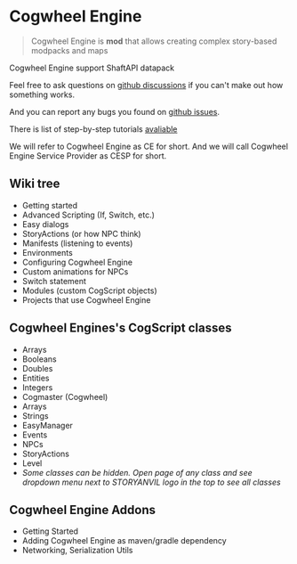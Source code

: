 # Cogwheel Engine

> Cogwheel Engine is **mod** that allows creating complex story-based modpacks and maps

Cogwheel Engine <a onclick="$story.to('/wiki/wiki.html?p=wiki/projects/shaft/awesome')">support</a> ShaftAPI datapack

Feel free to ask questions on [github discussions](https://github.com/orgs/StoryAnvil/discussions/categories/general) if you can't make out how something works.

And you can report any bugs you found on [github issues](https://github.com/StoryAnvil/ResourcesAndIssues/issues/new?template=CogwheelEngine.yaml).

There is list of step-by-step tutorials [avaliable](https://github.com/orgs/StoryAnvil/discussions/categories/tutorials)

We will refer to Cogwheel Engine as CE for short. And we will call Cogwheel Engine Service Provider as CESP for short.

## Wiki tree

- <a onclick="$story.to('/wiki/wiki.html?p=wiki/projects/cogwheel/start')">Getting started</a>
- <a onclick="$story.to('/wiki/wiki.html?p=wiki/projects/cogwheel/adv')">Advanced Scripting (If, Switch, etc.)</a>
- <a onclick="$story.to('/wiki/wiki.html?p=wiki/projects/cogwheel/dialog')">Easy dialogs</a>
- <a onclick="$story.to('/wiki/wiki.html?p=wiki/projects/cogwheel/storyactions')">StoryActions (or how NPC think)</a>
- <a onclick="$story.to('/wiki/wiki.html?p=wiki/projects/cogwheel/manifests')">Manifests (listening to events)</a>
- <a onclick="$story.to('/wiki/wiki.html?p=wiki/projects/cogwheel/cogenvironments')">Environments</a>
- <a onclick="$story.to('/wiki/wiki.html?p=wiki/projects/cogwheel/config')">Configuring Cogwheel Engine</a>
- <a onclick="$story.to('/wiki/wiki.html?p=wiki/projects/cogwheel/animations')">Custom animations for NPCs</a>
- <a onclick="$story.to('/wiki/wiki.html?p=wiki/projects/cogwheel/switch')">Switch statement</a>
- <a onclick="$story.to('/wiki/wiki.html?p=wiki/projects/cogwheel/sam')">Modules (custom CogScript objects)</a>
- <a onclick="$story.to('/wiki/wiki.html?p=wiki/projects/cogwheel/awesome')">Projects that use Cogwheel Engine</a>

## Cogwheel Engines's CogScript classes

- <a onclick="$story.to('/wiki/wiki.html?p=wiki/projects/cogwheel/specs/cogarray.sa.json')">Arrays</a>
- <a onclick="$story.to('/wiki/wiki.html?p=wiki/projects/cogwheel/specs/cogbool.sa.json')">Booleans</a>
- <a onclick="$story.to('/wiki/wiki.html?p=wiki/projects/cogwheel/specs/cogdouble.sa.json')">Doubles</a>
- <a onclick="$story.to('/wiki/wiki.html?p=wiki/projects/cogwheel/specs/cogentity.sa.json')">Entities</a>
- <a onclick="$story.to('/wiki/wiki.html?p=wiki/projects/cogwheel/specs/coginteger.sa.json')">Integers</a>
- <a onclick="$story.to('/wiki/wiki.html?p=wiki/projects/cogwheel/specs/cogmaster.sa.json')">Cogmaster (Cogwheel)</a>
- <a onclick="$story.to('/wiki/wiki.html?p=wiki/projects/cogwheel/specs/cogplayer.sa.json')">Arrays</a>
- <a onclick="$story.to('/wiki/wiki.html?p=wiki/projects/cogwheel/specs/cogstring.sa.json')">Strings</a>
- <a onclick="$story.to('/wiki/wiki.html?p=wiki/projects/cogwheel/specs/easymanager.sa.json')">EasyManager</a>
- <a onclick="$story.to('/wiki/wiki.html?p=wiki/projects/cogwheel/specs/events.sa.json')">Events</a>
- <a onclick="$story.to('/wiki/wiki.html?p=wiki/projects/cogwheel/specs/npc.sa.json')">NPCs</a>
- <a onclick="$story.to('/wiki/wiki.html?p=wiki/projects/cogwheel/specs/storyaction.sa.json')">StoryActions</a>
- <a onclick="$story.to('/wiki/wiki.html?p=wiki/projects/cogwheel/specs/storylevel.sa.json')">Level</a>
- *Some classes can be hidden. Open page of any class and see dropdown menu next to STORYANVIL logo in the top to see all classes*

## Cogwheel Engine Addons
- <a onclick="$story.to('/wiki/wiki.html?p=wiki/projects/cogwheel/addons/start')">Getting Started</a>
 - <a onclick="$story.to('/wiki/wiki.html?p=wiki/projects/cogwheel/addons/maven')">Adding Cogwheel Engine as maven/gradle dependency</a>
- <a onclick="$story.to('/wiki/wiki.html?p=wiki/projects/cogwheel/addons/dataApi')">Networking, Serialization Utils</a>